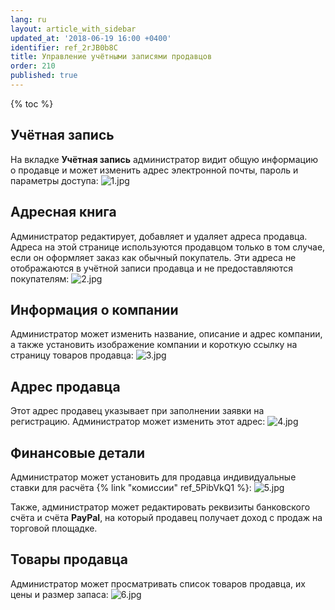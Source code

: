 ```yaml
---
lang: ru
layout: article_with_sidebar
updated_at: '2018-06-19 16:00 +0400'
identifier: ref_2rJB0b8C
title: Управление учётными записями продавцов
order: 210
published: true
---
```

{% toc %}

## Учётная запись

На вкладке **Учётная запись** администратор видит общую информацию о продавце и может изменить адрес электронной почты, пароль и параметры доступа:
   ![1.jpg]({{site.baseurl}}/attachments/ref_2rJB0b8C/1.jpg)

## Адресная книга

Администратор редактирует, добавляет и удаляет адреса продавца. Адреса на этой странице используются продавцом только в том случае, если он оформляет заказ как обычный покупатель. Эти адреса не отображаются в учётной записи продавца и не предоставляются покупателям:
   ![2.jpg]({{site.baseurl}}/attachments/ref_2rJB0b8C/2.jpg)

## Информация о компании

Администратор может изменить название, описание и адрес компании, а также установить изображение компании и короткую ссылку на страницу товаров продавца: 
   ![3.jpg]({{site.baseurl}}/attachments/ref_2rJB0b8C/3.jpg)

## Адрес продавца

Этот адрес продавец указывает при заполнении заявки на регистрацию. Администратор может изменить этот адрес: 
   ![4.jpg]({{site.baseurl}}/attachments/ref_2rJB0b8C/4.jpg)

## Финансовые детали

Администратор может установить для продавца индивидуальные ставки для расчёта {% link "комиссии" ref_5PibVkQ1 %}: 
   ![5.jpg]({{site.baseurl}}/attachments/ref_2rJB0b8C/5.jpg)

   Также, администратор может редактировать реквизиты банковского счёта и счёта **PayPal**, на который продавец получает доход с продаж на торговой площадке.

## Товары продавца

Администратор может просматривать список товаров продавца, их цены и размер запаса:
   ![6.jpg]({{site.baseurl}}/attachments/ref_2rJB0b8C/6.jpg)
